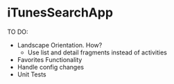 # iTunesSearchApp

TO DO:
- Landscape Orientation. How?
  - Use list and detail fragments instead of activities
- Favorites Functionality
- Handle config changes
- Unit Tests
